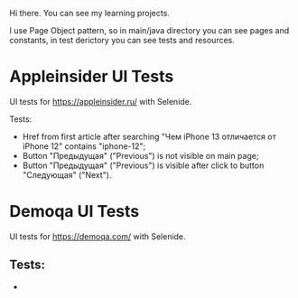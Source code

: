 Hi there. You can see my learning projects. 

I use Page Object pattern, so in main/java directory you can see pages and constants, in test derictory you can see tests and resources. 

      
      
# Appleinsider UI Tests
UI tests for https://appleinsider.ru/ with Selenide.

Tests:
- Href from first article after searching "Чем iPhone 13 отличается от iPhone 12" contains "iphone-12";
- Button "Предыдущая" ("Previous") is not visible on main page;
- Button "Предыдущая" ("Previous") is visible after click to button "Следующая" ("Next"). 

# Demoqa UI Tests
UI tests for https://demoqa.com/ with Selenide.

Tests: 
-
-


